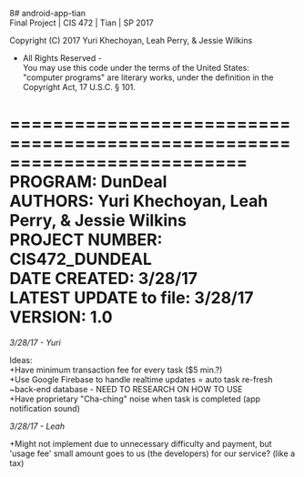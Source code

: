 8# android-app-tian  
Final Project | CIS 472 | Tian | SP 2017  

Copyright (C) 2017 Yuri Khechoyan, Leah Perry, & Jessie Wilkins  
- All Rights Reserved -  
You may use this code under the terms of the United States:  
"computer programs" are literary works, under the definition in the Copyright Act, 17 U.S.C. § 101.  

==========================================================================  
	  PROGRAM: DunDeal  
    AUTHORS: Yuri Khechoyan, Leah Perry, & Jessie Wilkins  
    PROJECT NUMBER: CIS472_DUNDEAL  
    DATE CREATED: 3/28/17  
    LATEST UPDATE to file: 3/28/17  
	  VERSION: 1.0  
==========================================================================  

*3/28/17 - Yuri*

Ideas:  
+Have minimum transaction fee for every task ($5 min.?)  
+Use Google Firebase to handle realtime updates = auto task re-fresh  
  ~back-end database - NEED TO RESEARCH ON HOW TO USE  
+Have proprietary "Cha-ching" noise when task is completed (app notification sound)  

*3/28/17 - Leah*

+Might not implement due to unnecessary difficulty and payment, but 'usage fee' 
	small amount goes to us (the developers) for our service? (like a tax)
